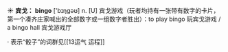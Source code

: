 ☀ <span class="category">**宾戈：**</span>
<span class="vocabulary">**bingo**</span> ['bɪŋɡəʊ] 
<span class="definition">n. [U] 宾戈游戏（玩者均持有一张带有数字的卡片，第一个凑齐庄家喊出的全部数字或一组数字者胜出）：</span>to play bingo 玩宾戈游戏 / a bingo hall 宾戈游戏厅

· 表示“骰子”的词群见[[13运气 运程]]
